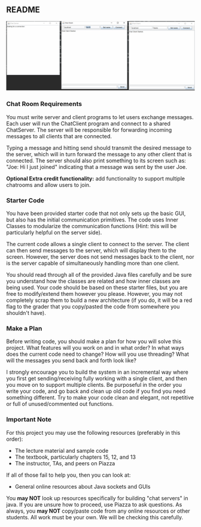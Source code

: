 ## README
![](demo/chat%20room%20demo.gif)

### Chat Room Requirements
You must write server and client programs to let users exchange messages. Each user will run the ChatClient program and connect to a shared ChatServer.  The server will be responsible for forwarding incoming messages to all clients that are connected.

Typing a message and hitting send should transmit the desired message to the server, which will in turn forward the message to any other client that is connected. The server should also print something to its screen such as: "Joe: Hi I just joined" indicating that a message was sent by the user Joe.

**Optional Extra credit functionality:** add functionality to support multiple chatrooms and allow users to join. 

### Starter Code
You have been provided starter code that not only sets up the basic GUI, but also has the initial communication primitives. The code uses Inner Classes to modularize the communication functions (Hint: this will be particularly helpful on the server side).

The current code allows a single client to connect to the server. The client can then send messages to the server, which will display them to the screen.  However, the server does not send messages back to the client, nor is the server capable of simultaneously handling more than one client.

You should read through all of the provided Java files carefully and be sure you understand how the classes are related and how inner classes are being used. Your code should be based on these starter files, but you are free to modify/extend them however you please.  However, you may not completely scrap them to build a new architecture (if you do, it will be a red flag to the grader that you copy/pasted the code from somewhere you shouldn't have).

### Make a Plan
Before writing code, you should make a plan for how you will solve this project. What features will you work on and in what order? In what ways does the current code need to change?  How will you use threading?  What will the messages you send back and forth look like?

I strongly encourage you to build the system in an incremental way where you first get sending/receiving fully working with a single client, and then you move on to support multiple clients.  Be purposeful in the order you write your code, and go back and clean up old code if you find you need something different.  Try to make your code clean and elegant, not repetitive or full of unused/commented out functions.

### Important Note
For this project you may use the following resources (preferably in this order):
  - The lecture material and sample code
  - The textbook, particularly chapters 15, 12, and 13
  - The instructor, TAs, and peers on Piazza

If all of those fail to help you, then you can look at:
  - General online resources about Java sockets and GUIs

You **may NOT** look up resources specifically for building "chat servers" in java. If you are unsure how to proceed, use Piazza to ask questions.  As always, you **may NOT** copy/paste code from any online resources or other students. All work must be your own. We will be checking this carefully.
